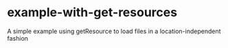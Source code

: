 # example-with-get-resources

A simple example using getResource to load files in a location-independent fashion
